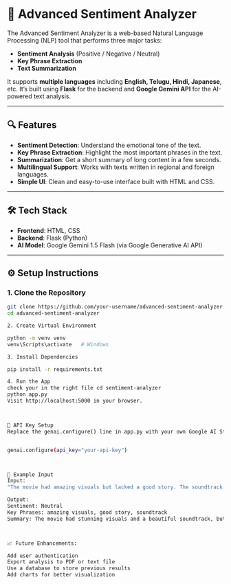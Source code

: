 # 💬 Advanced Sentiment Analyzer

The Advanced Sentiment Analyzer is a web-based Natural Language Processing (NLP) tool that performs three major tasks:

- **Sentiment Analysis** (Positive / Negative / Neutral)
- **Key Phrase Extraction**
- **Text Summarization**

It supports **multiple languages** including **English, Telugu, Hindi,  Japanese**, etc. It’s built using **Flask** for the backend and **Google Gemini API** for the AI-powered text analysis.

---

## 🔍 Features

- **Sentiment Detection**: Understand the emotional tone of the text.
- **Key Phrase Extraction**: Highlight the most important phrases in the text.
- **Summarization**: Get a short summary of long content in a few seconds.
- **Multilingual Support**: Works with texts written in regional and foreign languages.
- **Simple UI**: Clean and easy-to-use interface built with HTML and CSS.

---

## 🛠 Tech Stack

- **Frontend**: HTML, CSS  
- **Backend**: Flask (Python)  
- **AI Model**: Google Gemini 1.5 Flash (via Google Generative AI API)

---

## ⚙️ Setup Instructions

### 1. Clone the Repository
```bash
git clone https://github.com/your-username/advanced-sentiment-analyzer.git
cd advanced-sentiment-analyzer

2. Create Virtual Environment

python -m venv venv
venv\Scripts\activate   # Windows

3. Install Dependencies

pip install -r requirements.txt

4. Run the App
check your in the right file cd sentiment-analyzer
python app.py
Visit http://localhost:5000 in your browser.



🔐 API Key Setup
Replace the genai.configure() line in app.py with your own Google AI Studio API key:


genai.configure(api_key="your-api-key") 



📌 Example Input
Input:
"The movie had amazing visuals but lacked a good story. The soundtrack was beautiful though."

Output:
Sentiment: Neutral
Key Phrases: amazing visuals, good story, soundtrack
Summary: The movie had stunning visuals and a beautiful soundtrack, but the story was weak.



📈 Future Enhancements:

Add user authentication
Export analysis to PDF or text file
Use a database to store previous results
Add charts for better visualization